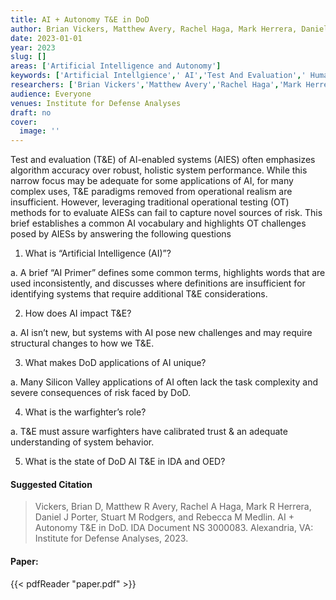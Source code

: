 ```yaml
---
title: AI + Autonomy T&E in DoD
author: Brian Vickers, Matthew Avery, Rachel Haga, Mark Herrera, Daniel Porter, Stuart Rodgers
date: 2023-01-01
year: 2023
slug: []
areas: ['Artificial Intelligence and Autonomy']
keywords: ['Artificial Intellgience',' AI','Test And Evaluation',' Human System Interaction (HSI)']
researchers: ['Brian Vickers','Matthew Avery','Rachel Haga','Mark Herrera','Daniel Porter','Stuart Rodgers']
audience: Everyone
venues: Institute for Defense Analyses
draft: no
cover:
  image: ''
---
```




Test and evaluation (T&E) of AI-enabled systems (AIES) often emphasizes algorithm accuracy over robust, holistic system performance. While this narrow focus may be adequate for some applications of AI, for many complex uses, T&E paradigms removed from operational realism are insufficient. However, leveraging traditional operational testing (OT) methods for to evaluate AIESs can fail to capture novel sources of risk. This brief establishes a common AI vocabulary and highlights OT challenges posed by AIESs by answering the following questions  

1. What is “Artificial Intelligence (AI)”? 

a. A brief “AI Primer” defines some common terms, highlights words that are used inconsistently, and discusses where definitions are insufficient for identifying systems that require additional T&E considerations. 

2. How does AI impact T&E? 

a. AI isn’t new, but systems with AI pose new challenges and may require structural changes to how we T&E. 

3. What makes DoD applications of AI unique? 

a. Many Silicon Valley applications of AI often lack the task complexity and severe consequences of risk faced by DoD. 

4. What is the warfighter’s role? 

a. T&E must assure warfighters have calibrated trust & an adequate understanding of system behavior.

5. What is the state of DoD AI T&E in IDA and OED?

#### Suggested Citation
> Vickers, Brian D, Matthew R Avery, Rachel A Haga, Mark R Herrera, Daniel J Porter, Stuart M Rodgers, and Rebecca M Medlin. AI + Autonomy T&E in DoD. IDA Document NS 3000083. Alexandria, VA: Institute for Defense Analyses, 2023.



#### Paper: 
{{< pdfReader "paper.pdf" >}}


